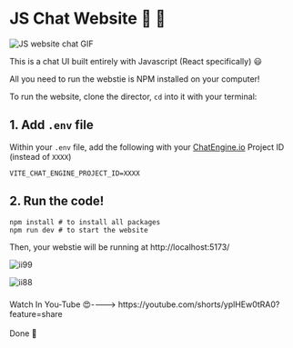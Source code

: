 # JS Chat Website 💬 👾

![JS website chat GIF](https://blog.chatengine.io/assets/per-post/nodejs-react-demo.gif)

This is a chat UI built entirely with Javascript (React specifically) 😃

All you need to run the webstie is NPM installed on your computer!

To run the website, clone the director, `cd` into it with your terminal:

## 1. Add `.env` file

Within your `.env` file, add the following with your [ChatEngine.io](ChatEngine.io) Project ID (instead of `XXXX`)

```
VITE_CHAT_ENGINE_PROJECT_ID=XXXX
```

## 2. Run the code!

```
npm install # to install all packages
npm run dev # to start the website
```

Then, your webstie will be running at http://localhost:5173/

![ii99](https://github.com/SE-LAPS/Build-Best-Chat-App-With-Python-React-js/assets/87580847/ca30e25d-0e91-434b-a8e0-e853311e21f0)

![ii88](https://github.com/SE-LAPS/Build-Best-Chat-App-With-Python-React-js/assets/87580847/c5a3d5da-5ede-482c-8e71-efc5bb7e6903)

<h3> </h3>Watch In You-Tube 😍----> https://youtube.com/shorts/yplHEw0tRA0?feature=share </h3>
<br>
<br>
Done 🎉
